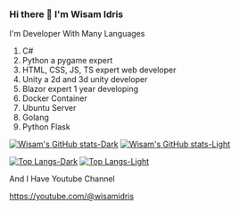 ### Hi there 👋 I'm Wisam Idris

I'm Developer With Many Languages

1. C#
2. Python a pygame expert
3. HTML, CSS, JS, TS expert web developer
4. Unity a 2d and 3d unity developer
5. Blazor expert 1 year developing
6. Docker Container
7. Ubuntu Server
8. Golang
10. Python Flask

[![Wisam's GitHub stats-Dark](https://github-readme-stats.vercel.app/api?username=wisamidris7&show_icons=true&theme=dark#gh-dark-mode-only)](https://github.com/wisamidris7/github-readme-stats#gh-dark-mode-only)
[![Wisam's GitHub stats-Light](https://github-readme-stats.vercel.app/api?username=wisamidris7&show_icons=true&theme=default#gh-light-mode-only)](https://github.com/wisamidris7/github-readme-stats#gh-light-mode-only)


[![Top Langs-Dark](https://github-readme-stats.vercel.app/api/top-langs/?username=wisamidris7&layout=compact&theme=dark#gh-dark-mode-only)](https://github.com/wisamidris7/github-readme-stats#gh-dark-mode-only)
[![Top Langs-Light](https://github-readme-stats.vercel.app/api/top-langs/?username=wisamidris7&layout=compact&theme=default#gh-light-mode-only)](https://github.com/wisamidris7/github-readme-stats#gh-light-mode-only)

And I Have Youtube Channel

https://youtube.com/@wisamidris
